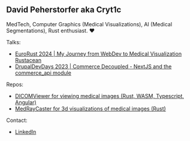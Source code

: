 David Peherstorfer aka Cryt1c
---

MedTech, Computer Graphics (Medical Visualizations), AI (Medical Segmentations), Rust enthusiast. ❤️

Talks:
* [EuroRust 2024 | My Journey from WebDev to Medical Visualization Rustacean](https://www.youtube.com/watch?v=ZzQaVH-9Dzs)
* [DrupalDevDays 2023 | Commerce Decoupled - NextJS and the commerce_api module](https://www.youtube.com/watch?v=JugDcd0niQU)

Repos:
* [DICOMViewer for viewing medical images (Rust, WASM, Typescript, Angular)](https://github.com/Cryt1c/DICOMViewer)
* [MedRayCaster for 3d visualizations of medical images (Rust)](https://github.com/Cryt1c/MedRayCaster)

Contact:
* [LinkedIn](https://www.linkedin.com/in/david-peherstorfer/)
